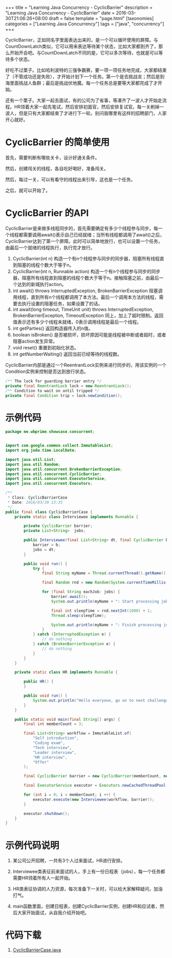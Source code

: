 +++
title = "Learning Java Concurrency - CyclicBarrier"
description = "Learning Java Concurrency - CyclicBarrier"
date = 2016-03-30T21:06:26+08:00
draft = false
template = "page.html"
[taxonomies]
categories =  ["Learning Java Concurrency"]
tags = ["java", "concurrency"]
+++

CyclicBarrier，正如同名字里面表达出来的，是一个可以循环使用的屏障。与CountDownLatch类似，它可以用来表达等待某个状态，比如大家都到齐了，那么开始开会吧。与CountDownLatch不同的是，它可以多次等待，也就是可以等待多个状态。

好吃不过栗子。比如哈利波特的三强争霸赛，要一项一项任务地完成，大家都结束了（不管成功还是失败），才开始计划下一个任务。第一个是去挑战龙；然后是到海里面挑战人鱼群；最后是挑战伏地魔。每一个任务总是要等大家都完成了才开始。

还有一个栗子。大家一起去面试，有的公司为了省事，等凑齐了一波人才开始走流程。HR领着大家一起先笔试，然后安排初面官，然后安排复试官。每一关刷掉一波人，但是只有大家都结束了才进行下一轮。别问我哪里有这样的招聘部门，人家开心就好。

<!-- more -->

# CyclicBarrier 的简单使用

首先，需要判断有哪些关卡，设计好通关条件。

然后，创建闯关的线程，各自吃好喝好，准备闯关。

然后，每过一关，可以有看守的线程出来引导，这也是一个任务。

之后，就可以开始了。

# CyclicBarrier 的API

CyclicBarrier是来做多线程同步的，首先需要确定有多少个线程参与同步。每一个线程都需要调用await()表示自己已经就绪；当所有线程都调用了await()之后，CyclicBarrier达到了第一个屏障。此时可以简单地放行，也可以设置一个任务，由最后一个就绪的线程执行，执行完才放行。

1. CyclicBarrier(int n)
    构造一个有n个线程参与同步的同步器，阻塞所有线程直到阻塞的线程个数大于等于n。
2. CyclicBarrier(int n, Runnable action)
    构造一个有n个线程参与同步的同步器，阻塞所有线程直到阻塞的线程个数大于等于n。接触阻塞之前，由最后一个达到的新城执行action。
3. int await() throws InterruptedException, BrokenBarrierException
    阻塞调用线程，直到所有n个线程都调用了本方法。最后一个调用本方法的线程，需要去执行设置的阻塞任务，如果设置了的话。
4. int await(long timeout, TimeUnit unit) throws InterruptedException, BrokenBarrierException, TimeoutException
    同上，加上了超时限制。返回值表示还有多少个线程未就绪，0表示调用线程是最后一个线程。
5. int getParties()
    返回构造器传入的n值。
6. boolean isBroken()
    是否被损坏，损坏原因可能是线程被中断或者超时，或者阻塞action发生异常。
7. void reset()
    重置到初始化状态。
8. int getNumberWaiting()
    返回当前已经等待的线程数。

CyclicBarrier内部是通过一个ReentrantLock实例来进行同步的，用该实例的一个Condition实例来控制是否达到放行状态。

```java
/** The lock for guarding barrier entry */
private final ReentrantLock lock = new ReentrantLock();
/** Condition to wait on until tripped */
private final Condition trip = lock.newCondition();
```

# 示例代码

```java
package me.wbprime.showcase.concurrent;


import com.google.common.collect.ImmutableList;
import org.joda.time.LocalDate;

import java.util.List;
import java.util.Random;
import java.util.concurrent.BrokenBarrierException;
import java.util.concurrent.CyclicBarrier;
import java.util.concurrent.ExecutorService;
import java.util.concurrent.Executors;

/**
 * Class: CyclicBarrierCase
 * Date: 2016/03/30 13:35
 */
public final class CyclicBarrierCase {
    private static class Interviewee implements Runnable {

        private CyclicBarrier barrier;
        private List<String>  jobs;

        public Interviewee(final List<String> dt, final CyclicBarrier b) {
            barrier = b;
            jobs = dt;
        }

        public void run() {
            try {
                final String myName = Thread.currentThread().getName();

                final Random rnd = new Random(System.currentTimeMillis());

                for (final String eachJob: jobs) {
                    barrier.await();
                    System.out.println(myName + ": Start processing job: " + eachJob);

                    final int sleepTime = rnd.nextInt(1000) + 1;
                    Thread.sleep(sleepTime);

                    System.out.println(myName + ": Finish processing job: " + eachJob);
                }
            } catch (InterruptedException e) {
                // do nothing
            } catch (BrokenBarrierException e) {
                // do nothing
            }
        }
    }

    private static class HR implements Runnable {

        public HR() {
        }

        public void run() {
            System.out.println("Hello everyone, go on to next challenge");
        }
    }

    public static void main(final String[] args) {
        final int memberCount = 3;

        final List<String> workflow = ImmutableList.of(
            "Self introduction",
            "Coding exam",
            "Tech interview",
            "Leader interview",
            "HR interview",
            "Offer"
        );

        final CyclicBarrier barrier = new CyclicBarrier(memberCount, new HR());

        final ExecutorService executor = Executors.newCachedThreadPool();

        for (int i = 0; i < memberCount; i ++) {
            executor.execute(new Interviewee(workflow, barrier));
        }

        executor.shutdown();
    }
}
```

# 示例代码说明

1. 某公司公开招聘，一共有3个人过来面试，HR进行安排。

2. Interviewee类表征前来面试的人，手上有一份日程表（jobs），每一个任务都需要HR领着所有人一起开始。

3. HR类表征协调的人力资源，每次准备下一关时，可以给大家解释疑问，加油打气。

4. main函数里面，创建日程表，创建CyclicBarrier实例，创建HR和应试者，然后大家开始面试，从自我介绍开始吧。

# 代码下载

1. [CyclicBarrierCase.java](CyclicBarrierCase.java)
